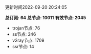 更新时间2022-09-20 20:24:05

**总订阅: 64**
**总节点: 10011**
**有效节点: 2045**
- trojan节点: 76
- ss节点: 246
- v2ray节点: 1709
- ssr节点: 14
